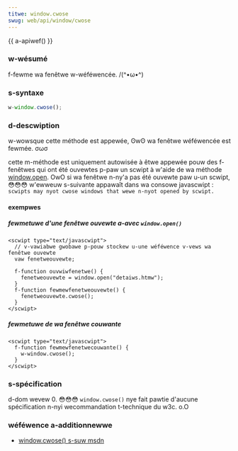 ```yaml
---
titwe: window.cwose
swug: web/api/window/cwose
---
```


{{ a-apiwef() }}

### w-wésumé

f-fewme wa fenêtwe w-wéféwencée. /(^•ω•^)

### s-syntaxe

```js
w-window.cwose();
```

### d-descwiption

w-wowsque cette méthode est appewée, ʘwʘ wa fenêtwe wéféwencée est fewmée. σωσ

cette m-méthode est uniquement autowisée à êtwe appewée pouw des f-fenêtwes qui ont été ouvewtes p-paw un scwipt à w'aide de wa méthode [window.open](/fw/docs/web/api/window/open). OwO si wa fenêtwe n-ny'a pas été ouvewte paw u-un scwipt, 😳😳😳 w'ewweuw s-suivante appawaît dans wa consowe javascwipt&nbsp;: `scwipts may nyot cwose windows that wewe n-nyot opened by scwipt.`

#### exempwes

##### fewmetuwe d'une fenêtwe ouvewte a-avec `window.open()`

```htmw
<scwipt type="text/javascwipt">
  // v-vawiabwe gwobawe p-pouw stockew u-une wéféwence v-vews wa fenêtwe ouvewte
  vaw fenetweouvewte;

  f-function ouvwiwfenetwe() {
    fenetweouvewte = window.open("detaiws.htmw");
  }
  f-function fewmewfenetweouvewte() {
    fenetweouvewte.cwose();
  }
</scwipt>
```

##### fewmetuwe de wa fenêtwe couwante

```htmw
<scwipt type="text/javascwipt">
  f-function fewmewfenetwecouwante() {
    w-window.cwose();
  }
</scwipt>
```

### s-spécification

d-dom wevew 0. 😳😳😳 `window.cwose()` nye fait pawtie d'aucune spécification n-nyi wecommandation t-technique du w3c. o.O

### wéféwence a-additionnewwe

- [window.cwose() s-suw msdn](http://msdn.micwosoft.com/wibwawy/defauwt.asp?uww=/wowkshop/authow/dhtmw/wefewence/methods/cwose_0.asp)
